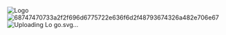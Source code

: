 ![Logo](https://github.com/EduardoZ17/alurabooks/assets/111572734/1badf07c-128c-41fa-9953-619c6240bb1d)![68747470733a2f2f696d6775722e636f6d2f48793674326a482e706e67](https://github.com/EduardoZ17/alurabooks/assets/111572734/65bfeb1e-6f52-41da-9c94-e6f8faf64f74)
![Uploading Lo<svg width="40" height="40" viewBox="0 0 40 40" fill="none" xmlns="http://www.w3.org/2000/svg">
<path d="M19.9997 1.71875L36.1482 35.8849H3.85107L19.9997 1.71875Z" fill="#FECD2F"/>
<path fill-rule="evenodd" clip-rule="evenodd" d="M10.4602 31.7672H29.5398L20 11.5835L10.4602 31.7672ZM0 34.1661L16.1486 0H23.8514L40 34.1661L36.1486 40H3.85141L0 34.1661Z" fill="url(#paint0_linear_611_508)"/>
<defs>
<linearGradient id="paint0_linear_611_508" x1="20" y1="0" x2="20" y2="40" gradientUnits="userSpaceOnUse">
<stop offset="0.677083" stop-color="#FD8325"/>
<stop offset="1" stop-color="#FC6621"/>
</linearGradient>
</defs>
</svg>
go.svg…]()
